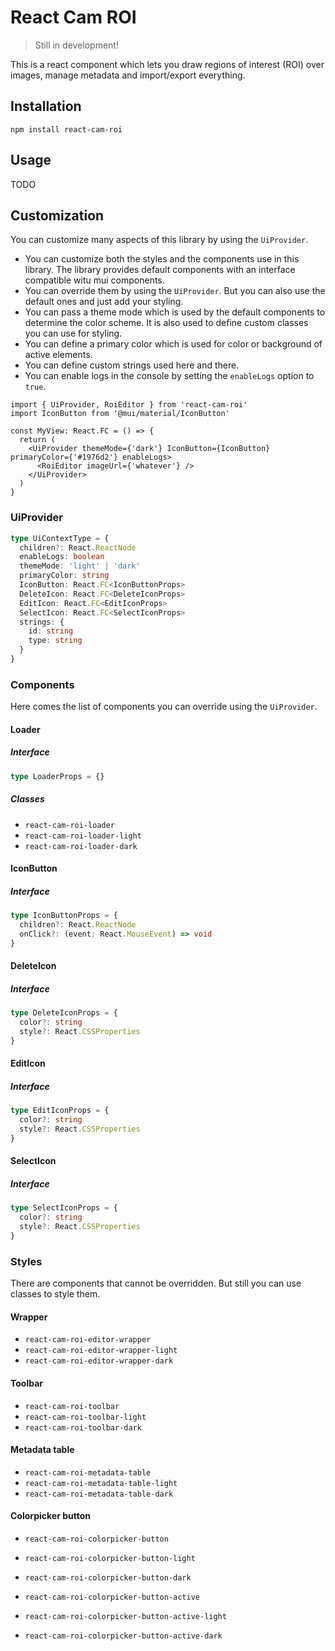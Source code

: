 # React Cam ROI

> Still in development!

This is a react component which lets you draw regions of interest (ROI) over images, manage metadata and import/export everything.

## Installation

```
npm install react-cam-roi
```

## Usage

TODO

## Customization

You can customize many aspects of this library by using the `UiProvider`.

- You can customize both the styles and the components use in this library. The library provides default components with an interface compatible witu mui components.
- You can override them by using the `UiProvider`. But you can also use the default ones and just add your styling.
- You can pass a theme mode which is used by the default components to determine the color scheme. It is also used to define custom classes you can use for styling. 
- You can define a primary color which is used for color or background of active elements.
- You can define custom strings used here and there.
- You can enable logs in the console by setting the `enableLogs` option to `true`.

``` tsx
import { UiProvider, RoiEditor } from 'react-cam-roi'
import IconButton from '@mui/material/IconButton'

const MyView: React.FC = () => {
  return (
    <UiProvider themeMode={'dark'} IconButton={IconButton} primaryColor={'#1976d2'} enableLogs>
      <RoiEditor imageUrl={'whatever'} />
    </UiProvider>
  )
}
```

### UiProvider

```ts 
type UiContextType = {
  children?: React.ReactNode
  enableLogs: boolean
  themeMode: 'light' | 'dark'
  primaryColor: string
  IconButton: React.FC<IconButtonProps>
  DeleteIcon: React.FC<DeleteIconProps>
  EditIcon: React.FC<EditIconProps>
  SelectIcon: React.FC<SelectIconProps>
  strings: {
    id: string
    type: string
  }
}
```

### Components

Here comes the list of components you can override using the `UiProvider`.

#### Loader

##### Interface

``` ts 
type LoaderProps = {}
```

##### Classes
- `react-cam-roi-loader`
- `react-cam-roi-loader-light`
- `react-cam-roi-loader-dark`

#### IconButton

##### Interface

``` ts 
type IconButtonProps = {
  children?: React.ReactNode
  onClick?: (event: React.MouseEvent) => void
}
```

#### DeleteIcon

##### Interface

``` ts 
type DeleteIconProps = {
  color?: string
  style?: React.CSSProperties
}
```

#### EditIcon

##### Interface

``` ts 
type EditIconProps = {
  color?: string
  style?: React.CSSProperties
}
```

#### SelectIcon

##### Interface

``` ts 
type SelectIconProps = {
  color?: string
  style?: React.CSSProperties
}
```

### Styles

There are components that cannot be overridden. But still you can use classes to style them.

#### Wrapper

- `react-cam-roi-editor-wrapper`
- `react-cam-roi-editor-wrapper-light`
- `react-cam-roi-editor-wrapper-dark`

#### Toolbar

- `react-cam-roi-toolbar`
- `react-cam-roi-toolbar-light`
- `react-cam-roi-toolbar-dark`

#### Metadata table

- `react-cam-roi-metadata-table`
- `react-cam-roi-metadata-table-light`
- `react-cam-roi-metadata-table-dark`

#### Colorpicker button

- `react-cam-roi-colorpicker-button`
- `react-cam-roi-colorpicker-button-light`
- `react-cam-roi-colorpicker-button-dark`

- `react-cam-roi-colorpicker-button-active`
- `react-cam-roi-colorpicker-button-active-light`
- `react-cam-roi-colorpicker-button-active-dark`

